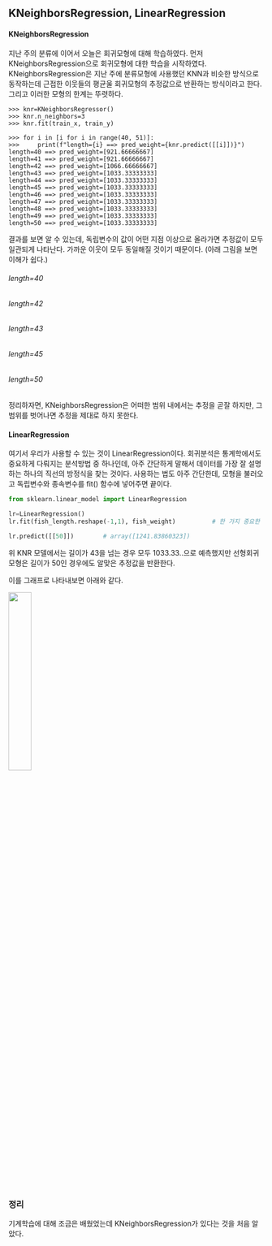 ## KNeighborsRegression, LinearRegression

#### KNeighborsRegression

지난 주의 분류에 이어서 오늘은 회귀모형에 대해 학습하였다. 먼저 KNeighborsRegression으로 회귀모형에 대한 학습을 시작하였다. KNeighborsRegression은 지난 주에 분류모형에 사용했던 KNN과 비슷한 방식으로 동작하는데 근접한 이웃들의 평균울 회귀모형의 추정값으로 반환하는 방식이라고 한다. 그리고 이러한 모형의 한계는 뚜렷하다.

```
>>> knr=KNeighborsRegressor()
>>> knr.n_neighbors=3
>>> knr.fit(train_x, train_y)

>>> for i in [i for i in range(40, 51)]:
>>>     print(f"length={i} ==> pred_weight={knr.predict([[i]])}")
length=40 ==> pred_weight=[921.66666667]
length=41 ==> pred_weight=[921.66666667]
length=42 ==> pred_weight=[1066.66666667]
length=43 ==> pred_weight=[1033.33333333]
length=44 ==> pred_weight=[1033.33333333]
length=45 ==> pred_weight=[1033.33333333]
length=46 ==> pred_weight=[1033.33333333]
length=47 ==> pred_weight=[1033.33333333]
length=48 ==> pred_weight=[1033.33333333]
length=49 ==> pred_weight=[1033.33333333]
length=50 ==> pred_weight=[1033.33333333]
```
결과를 보면 알 수 있는데, 독립변수의 값이 어떤 지점 이상으로 올라가면 추정값이 모두 일관되게 나타난다. 가까운 이웃이 모두 동일해질 것이기 때문이다. (아래 그림을 보면 이해가 쉽다.)

###### length=40
###### length=42
###### length=43
###### length=45
###### length=50

정리하자면, KNeighborsRegression은 어떠한 범위 내에서는 추정을 곧잘 하지만, 그 범위를 벗어나면 추정을 제대로 하지 못한다.

#### LinearRegression

여기서 우리가 사용할 수 있는 것이 LinearRegression이다. 회귀분석은 통계학에서도 중요하게 다뤄지는 분석방법 중 하나인데, 아주 간단하게 말해서 데이터를 가장 잘 설명하는 하나의 직선의 방정식을 찾는 것이다. 사용하는 법도 아주 간단한데, 모형을 불러오고 독립변수와 종속변수를 fit() 함수에 넣어주면 끝이다.

```python
from sklearn.linear_model import LinearRegression

lr=LinearRegression()
lr.fit(fish_length.reshape(-1,1), fish_weight)          # 한 가지 중요한 것은 독립변수가 2차원 배열이어야 한다.

lr.predict([[50]])        # array([1241.83860323])
```
위 KNR 모델에서는 길이가 43을 넘는 경우 모두 1033.33..으로 예측했지만 선형회귀 모형은 길이가 50인 경우에도 알맞은 추정값을 반환한다.

이를 그래프로 나타내보면 아래와 같다.

<img src="https://github.com/user-attachments/assets/252a016a-d349-4684-935d-09ed0691b98b" width="30%" />





### 정리

 기계학습에 대해 조금은 배웠었는데 KNeighborsRegression가 있다는 것을 처음 알았다.

